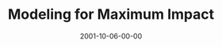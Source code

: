 ---
layout: message
category: message
series: "Maximum Impact"
title: "Modeling for Maximum Impact"
date: 2001-10-06-00-00
message_id: 312
audio: "http://s3.amazonaws.com/crossroads-media/media/legacy/mp3/MI_04_09-30-01_Modeling_For_Maximum_Impact.mp3"
audio-duration: "35:43"
explicit: "N"
---
